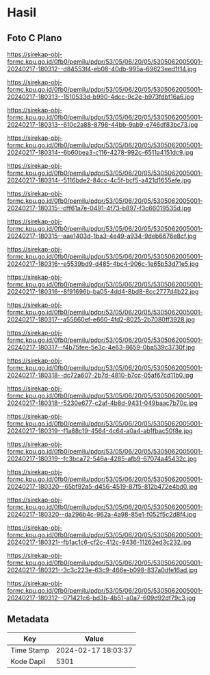 # Hasil

## Foto C Plano

https://sirekap-obj-formc.kpu.go.id/0fb0/pemilu/pdpr/53/05/06/20/05/5305062005001-20240217-180312--d84553f4-eb08-40db-995a-69623eed1f14.jpg

https://sirekap-obj-formc.kpu.go.id/0fb0/pemilu/pdpr/53/05/06/20/05/5305062005001-20240217-180313--1510533d-b990-4dcc-9c2e-b973fdbf16a6.jpg

https://sirekap-obj-formc.kpu.go.id/0fb0/pemilu/pdpr/53/05/06/20/05/5305062005001-20240217-180313--610c2a88-8798-44bb-9ab9-e746df83bc73.jpg

https://sirekap-obj-formc.kpu.go.id/0fb0/pemilu/pdpr/53/05/06/20/05/5305062005001-20240217-180314--6b60bea3-c116-4278-992c-6511a4151dc9.jpg

https://sirekap-obj-formc.kpu.go.id/0fb0/pemilu/pdpr/53/05/06/20/05/5305062005001-20240217-180314--5116bde2-84cc-4c5f-bcf5-a421d1655efe.jpg

https://sirekap-obj-formc.kpu.go.id/0fb0/pemilu/pdpr/53/05/06/20/05/5305062005001-20240217-180315--dff61a7e-0491-4f73-b897-f3c66019535d.jpg

https://sirekap-obj-formc.kpu.go.id/0fb0/pemilu/pdpr/53/05/06/20/05/5305062005001-20240217-180315--aae1403d-1ba3-4e49-a934-9deb6676e8cf.jpg

https://sirekap-obj-formc.kpu.go.id/0fb0/pemilu/pdpr/53/05/06/20/05/5305062005001-20240217-180316--e5539bd9-d485-4bc4-906c-1e65b53d71e5.jpg

https://sirekap-obj-formc.kpu.go.id/0fb0/pemilu/pdpr/53/05/06/20/05/5305062005001-20240217-180316--8f91696b-ba05-4dd4-8bd8-8cc2777d4b22.jpg

https://sirekap-obj-formc.kpu.go.id/0fb0/pemilu/pdpr/53/05/06/20/05/5305062005001-20240217-180317--a55660ef-e660-4fd2-8025-2b7080ff3928.jpg

https://sirekap-obj-formc.kpu.go.id/0fb0/pemilu/pdpr/53/05/06/20/05/5305062005001-20240217-180317--f4b75fee-5e3c-4e63-8659-0ba539c3730f.jpg

https://sirekap-obj-formc.kpu.go.id/0fb0/pemilu/pdpr/53/05/06/20/05/5305062005001-20240217-180318--dc72a607-2b7d-4810-b7cc-05af67cd11b0.jpg

https://sirekap-obj-formc.kpu.go.id/0fb0/pemilu/pdpr/53/05/06/20/05/5305062005001-20240217-180318--5230e677-c2af-4b8d-9431-049baac7b70c.jpg

https://sirekap-obj-formc.kpu.go.id/0fb0/pemilu/pdpr/53/05/06/20/05/5305062005001-20240217-180319--f1a88c19-4564-4c64-a0a4-ab1fbac50f8e.jpg

https://sirekap-obj-formc.kpu.go.id/0fb0/pemilu/pdpr/53/05/06/20/05/5305062005001-20240217-180319--fc3bca72-546a-4285-afb9-67074a45432c.jpg

https://sirekap-obj-formc.kpu.go.id/0fb0/pemilu/pdpr/53/05/06/20/05/5305062005001-20240217-180320--65bf92a5-d456-4519-87f5-812b472e4bd0.jpg

https://sirekap-obj-formc.kpu.go.id/0fb0/pemilu/pdpr/53/05/06/20/05/5305062005001-20240217-180320--da296b4c-962a-4a98-85e1-f052f5c2d8f4.jpg

https://sirekap-obj-formc.kpu.go.id/0fb0/pemilu/pdpr/53/05/06/20/05/5305062005001-20240217-180321--fb1ac1c6-cf2c-412c-9436-11262ed3c232.jpg

https://sirekap-obj-formc.kpu.go.id/0fb0/pemilu/pdpr/53/05/06/20/05/5305062005001-20240217-180321--3c3c223e-63c9-466e-b098-837a0dfe16ad.jpg

https://sirekap-obj-formc.kpu.go.id/0fb0/pemilu/pdpr/53/05/06/20/05/5305062005001-20240217-180312--071421c6-bd3b-4b51-a0a7-609d92df79c3.jpg


## Metadata

| Key        | Value               |
| ---------- | ------------------- |
| Time Stamp | 2024-02-17 18:03:37 |
| Kode Dapil | 5301                |



